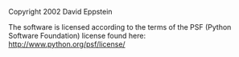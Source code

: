 Copyright 2002 David Eppstein

The software is licensed according to the terms of the PSF (Python Software Foundation) license found here: http://www.python.org/psf/license/